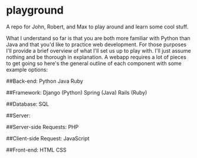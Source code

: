 # playground
A repo for John, Robert, and Max to play around and learn some cool stuff.

What I understand so far is that you are both more familiar with Python than Java and that you'd like to practice web development.  For those purposes I'll provide a brief overview of what I'll set us up to play with.  I'll just assume nothing and be thorough in explanation.  A webapp requires a lot of pieces to get going so here's the general outline of each component with some example options:

##Back-end:
Python
Java
Ruby

##Framework:
Django (Python)
Spring (Java)
Rails (Ruby)

##Database:
SQL

##Server:


##Server-side Requests:
PHP

##Client-side Request:
JavaScript

##Front-end:
HTML
CSS
